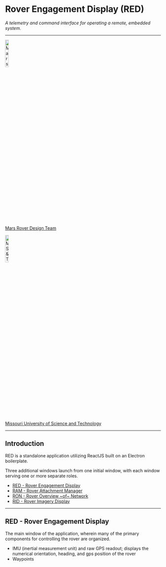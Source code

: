 # Rover Engagement Display (RED)
*A telemetry and command interface for operating a remote, embedded system.*

---

<img alt="Mars Rover Design Team Logo" src="https://avatars.githubusercontent.com/u/3443325?s=200&v=4" width="15%" />

[Mars Rover Design Team](https://marsrover.mst.edu/)

<img alt="MS&T Logo" src="https://brand.mst.edu/media/universityadvancement/communications/images/logos/logo/Logo_356.jpg" width="15%" />

[Missouri University of Science and Technology](https://www.mst.edu/)

---

## Introduction
RED is a standalone application utilizing ReactJS built on an Electron boilerplate.

Three additional windows launch from one initial window, with each window serving one or more separate roles.

- [RED - Rover Engagement Display](link)
- [RAM - Rover Attachment Manager](link)
- [RON - Rover Overview ~of~ Network](link)
- [RID - Rover Imagery Display](link)

---

## RED - Rover Engagement Display

The main window of the application, wherein many of the primary components for controlling the rover are organized.
- IMU (inertial measurement unit) and raw GPS readout; displays the numerical orientation, heading, and gps position of the rover
- Waypoints
